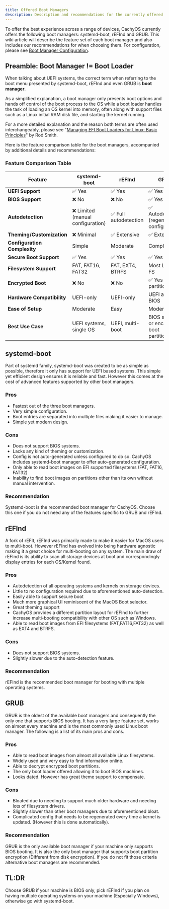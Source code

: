 ```yaml
---
title: Offered Boot Managers
description: Description and recommendations for the currently offered boot managers
---
```


To offer the best experience across a range of devices, CachyOS currently offers the following boot managers: systemd-boot, rEFInd and GRUB.
This wiki article will describe the feature set of each boot manager and also includes our recommendations for when choosing them. For
configuration, please see [Boot Manager Configuration](/configuration/boot_manager_configuration).

## Preamble: Boot Manager != Boot Loader

When talking about UEFI systems, the correct term when referring to the boot menu presented by systemd-boot, rEFInd and even GRUB is
**boot manager**.

As a simplified explanation, a boot manager only presents boot options and hands off control of the boot process to the OS while a boot loader
handles the task of loading an OS kernel into memory, often along with support files such as a Linux initial RAM disk file, and starting the kernel running.

For a more detailed explanation and the reason both terms are often used interchangeably,
please see "[Managing EFI Boot Loaders for Linux: Basic Principles](https://www.rodsbooks.com/efi-bootloaders/principles.html)" by Rod Smith.

Here is the feature comparison table for the boot managers, accompanied by additional details and recommendations:

### **Feature Comparison Table**

| **Feature**                | **systemd-boot**                     | **rEFInd**                            | **GRUB**                           |
|----------------------------|---------------------------------------|---------------------------------------|------------------------------------|
| **UEFI Support**            | ✅ Yes                               | ✅ Yes                               | ✅ Yes                            |
| **BIOS Support**            | ❌ No                                | ❌ No                                | ✅ Yes                            |
| **Autodetection**           | ❌ Limited (manual configuration)    | ✅ Full autodetection                | ✅ Autodetection (regenerates config) |
| **Theming/Customization**   | ❌ Minimal                           | ✅ Extensive                          | ✅ Extensive                      |
| **Configuration Complexity**| Simple                              | Moderate                             | Complex                          |
| **Secure Boot Support**     | ✅ Yes                               | ✅ Yes                               | ✅ Yes                            |
| **Filesystem Support**      | FAT, FAT16, FAT32                   | FAT, EXT4, BTRFS                     | Most Linux FS                     |
| **Encrypted Boot**          | ❌ No                                | ❌ No                                | ✅ Yes (boot partition)           |
| **Hardware Compatibility**  | UEFI-only                          | UEFI-only                           | UEFI and BIOS                    |
| **Ease of Setup**           | Moderate                            | Easy                                 | Moderate                        |
| **Best Use Case**           | UEFI systems, single OS             | UEFI, multi-boot                     | BIOS systems or encrypted boot partitions |

## systemd-boot
Part of systemd family, systemd-boot was created to be as simple as possible, therefore it only has support for UEFI based systems. This simple yet efficient design ensures it is reliable and fast. However this comes at the cost of advanced features supported by other boot managers.

### Pros
- Fastest out of the three boot managers.
- Very simple configuration.
- Boot entries are separated into multiple files making it easier to manage.
- Simple yet modern design.

### Cons
 - Does not support BIOS systems.
 - Lacks any kind of theming or customization.
 - Config is not auto-generated unless configured to do so. CachyOS includes systemd-boot manager to offer auto-generated configuration.
 - Only able to read boot images on EFI supported filesystems (FAT, FAT16, FAT32)
 - Inability to find boot images on partitions other than its own without manual intervention.

### Recommendation
Systemd-boot is the recommended boot manager for CachyOS. Choose this one if you do not need any of the features specific to GRUB and rEFInd.


## rEFInd
A fork of rEFIt, rEFInd was primarily made to make it easier for MacOS users to multi-boot. However rEFInd has evolved into being hardware agnostic making it a great choice for multi-booting on any system. The main draw of rEFInd is its ability to scan all storage devices at boot and correspondingly display entries for each OS/Kernel found.

### Pros
- Autodetection of all operating systems and kernels on storage devices.
- Little to no configuration required due to aforementioned auto-detection.
- Easily able to support secure boot
- Much more graphical UI reminiscent of the MacOS Boot selector.
- Great theming support
- CachyOS provides a different partition layout for rEFInd to further increase multi-booting compatibility with other OS such as Windows.
- Able to read boot images from EFI filesystems (FAT,FAT16,FAT32) as well as EXT4 and BTRFS.

### Cons
- Does not support BIOS systems.
- Slightly slower due to the auto-detection feature.

### Recommendation
rEFInd is the recommended boot manager for booting with multiple operating systems.


## GRUB
GRUB is the oldest of the available boot managers and consequently the only one that supports BIOS booting. It has a very large feature set, works on almost every machine and is the most commonly used Linux boot manager.
The following is a list of its main pros and cons.

### Pros
- Able to read boot images from almost all available Linux filesystems.
- Widely used and very easy to find information online.
- Able to decrypt encrypted boot partitions.
- The only boot loader offered allowing it to boot BIOS machines.
- Looks dated. However has great theme support to compensate.

### Cons
- Bloated due to needing to support much older hardware and needing lots of filesystem drivers.
- Slightly slower than other boot managers due to aforementioned bloat.
- Complicated config that needs to be regenerated every time a kernel is updated. (However this is done automatically).

### Recommendation
GRUB is the only available boot manager if your machine only supports BIOS booting. It is also the only boot manager that supports boot partition encryption (Different from disk encryption). If you do not fit those criteria alternative boot managers are recommended.


## TL:DR
Choose GRUB if your machine is BIOS only, pick rEFInd if you plan on having multiple operating systems on your machine (Especially Windows), otherwise go with systemd-boot.
